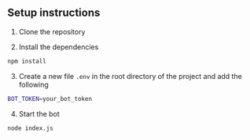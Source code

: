 ## Setup instructions

1. Clone the repository

2. Install the dependencies

```bash
npm install
```

3. Create a new file `.env` in the root directory of the project and add the following

```bash
BOT_TOKEN=your_bot_token
```

4. Start the bot

```bash
node index.js
```
